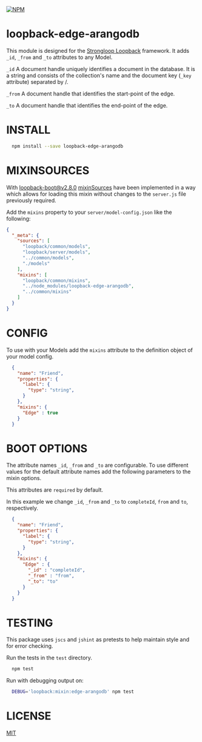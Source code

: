 [![NPM](https://nodei.co/npm/loopback-edge-arangodb.png?compact=true)](https://nodei.co/npm/loopback-edge-arangodb/)

loopback-edge-arangodb
=============

This module is designed for the [Strongloop Loopback](https://github.com/strongloop/loopback) framework.  It adds `_id`, `_from` and `_to` attributes to any Model.

`_id` A document handle uniquely identifies a document in the database. It is a string and consists of the collection's name and the document key (`_key` attribute) separated by /.

`_from` A document handle that identifies the start-point of the edge.

`_to` A document handle that identifies the end-point of the edge.

INSTALL
=============

```bash
  npm install --save loopback-edge-arangodb
```

MIXINSOURCES
=============
With [loopback-boot@v2.8.0](https://github.com/strongloop/loopback-boot/)  [mixinSources](https://github.com/strongloop/loopback-boot/pull/131) have been implemented in a way which allows for loading this mixin without changes to the `server.js` file previously required.

Add the `mixins` property to your `server/model-config.json` like the following:

```json
{
  "_meta": {
    "sources": [
      "loopback/common/models",
      "loopback/server/models",
      "../common/models",
      "./models"
    ],
    "mixins": [
      "loopback/common/mixins",
      "../node_modules/loopback-edge-arangodb",
      "../common/mixins"
    ]
  }
}
```

CONFIG
=============

To use with your Models add the `mixins` attribute to the definition object of your model config.

```json
  {
    "name": "Friend",
    "properties": {
      "label": {
        "type": "string",
      }
    },
    "mixins": {
      "Edge" : true
    }
  }
```

BOOT OPTIONS
=============

The attribute names `_id`, `_from` and `_to` are configurable.  To use different values for the default attribute names add the following parameters to the mixin options.

This attributes are `required` by default.

In this example we change `_id`, `_from` and `_to` to `completeId`, `from` and `to`, respectively.

```json
  {
    "name": "Friend",
    "properties": {
      "label": {
        "type": "string",
      }
    },
    "mixins": {
      "Edge" : {
        "_id" : "completeId",
        "_from" : "from",
        "_to": "to"
      }
    }
  }
```

TESTING
=============

This package uses `jscs` and `jshint` as pretests to help maintain style and for error checking.

Run the tests in the `test` directory.

```bash
  npm test
```

Run with debugging output on:

```bash
  DEBUG='loopback:mixin:edge-arangodb' npm test
```

LICENSE
=============
[MIT](LICENSE)

